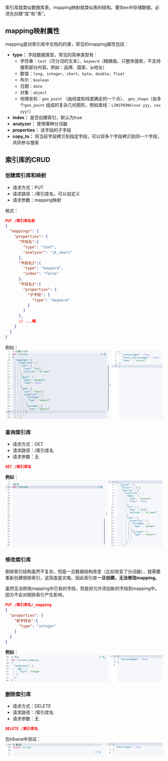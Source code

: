 

索引库就类似数据库表，mapping映射就类似表的结构。要向es中存储数据，必须先创建“库”和“表”。


## mapping映射属性

mapping是对索引库中文档的约束，常见的mapping属性包括：

- **type：** 字段数据类型，常见的简单类型有：
  - 字符串：`text`（可分词的文本）、`keyword`（精确值，只整体搜索，不支持搜索部分内容，例如：品牌、国家、ip地址）
  - 数值：`long`、`integer`、`short`、`byte`、`double`、`float`
  - 布尔：`boolean`
  - 日期：`date`
  - 对象：`object`
  - 地理坐标：`geo_point` （由经度和纬度确定的一个点）、 `geo_shape`（由多个`geo_point` 组成的复杂几何图形，例如直线：`LINSTRING(xxx yyy, xxx yyy)`）
- **index：** 是否创建索引，默认为true
- **analyzer：** 使用哪种分词器
- **properties：** 该字段的子字段
- **copy_to：** 将当前字段拷贝到指定字段，可以将多个字段拷贝到同一个字段，共同参与搜索



## 索引库的CRUD
### 创建索引库和映射

- 请求方式：PUT
- 请求路径：/索引库名，可以自定义
- 请求参数：mapping映射

格式：

```json
PUT /索引库名称
{
  "mappings": {
    "properties": {
      "字段名":{
        "type": "text",
        "analyzer": "ik_smart"
      },
      "字段名2":{
        "type": "keyword",
        "index": "false"
      },
      "字段名3":{
        "properties": {
          "子字段": {
            "type": "keyword"
          }
        }
      },
      // ...略
    }
  }
}
```

例如：
![](assets/Elasticsearch索引库操作/cf4203d022dab975406e47a90f047ec5_MD5.png)




### 查询索引库

- 请求方式：GET
- 请求路径：/索引库名
- 请求参数：无


```json
GET /索引库名
```


**例如**：
![](assets/Elasticsearch索引库操作/3784a1755a96cc2c292de3236e6ea7bb_MD5.png)


### 修改索引库

倒排索引结构虽然不复杂，但是一旦数据结构改变（比如改变了分词器），就需要重新创建倒排索引，这简直是灾难。因此索引库**一旦创建，无法修改mapping**。

虽然无法修改mapping中已有的字段，但是却允许添加新的字段到mapping中，因为不会对倒排索引产生影响。

```json
PUT /索引库名/_mapping
{
  "properties": {
    "新字段名":{
      "type": "integer"
    }
  }
}
```


**例如**：
![](assets/Elasticsearch索引库操作/c49996f630054265e96d6e4e6032962c_MD5.png)

### 删除索引库

- 请求方式：DELETE
- 请求路径：/索引库名
- 请求参数：无

```json
DELETE /索引库名
```


在kibana中测试：
![](assets/Elasticsearch索引库操作/465525f2a7055fe826537f316373754c_MD5.png)

